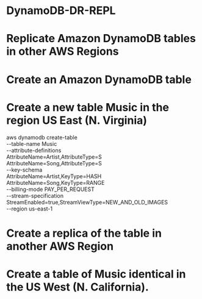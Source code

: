 # DynamoDB-DR-REPL
# Replicate Amazon DynamoDB tables in other AWS Regions

# Create an Amazon DynamoDB table
# Create a new table Music in the region US East (N. Virginia)
aws dynamodb create-table \
    --table-name Music \
    --attribute-definitions \
        AttributeName=Artist,AttributeType=S \
        AttributeName=Song,AttributeType=S \
    --key-schema \
        AttributeName=Artist,KeyType=HASH \
        AttributeName=Song,KeyType=RANGE \
    --billing-mode PAY_PER_REQUEST \
    --stream-specification StreamEnabled=true,StreamViewType=NEW_AND_OLD_IMAGES \
    --region us-east-1

# Create a replica of the table in another AWS Region
# Create a table of Music identical in the US West (N. California).

